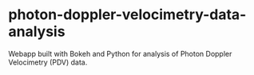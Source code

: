 # photon-doppler-velocimetry-data-analysis
Webapp built with Bokeh and Python for analysis of Photon Doppler Velocimetry (PDV) data.
